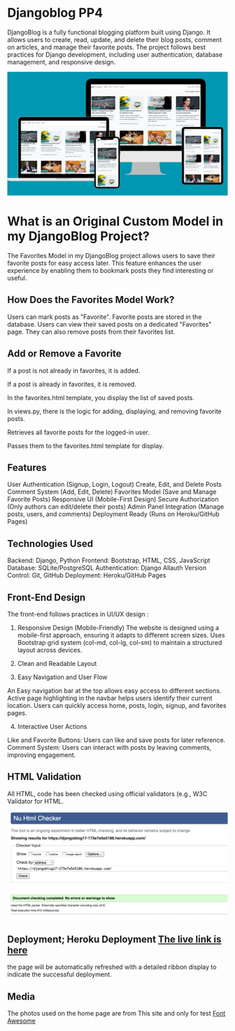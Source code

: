 # Djangoblog PP4

DjangoBlog is a fully functional blogging platform built using Django. It allows users to create, read, update, and delete their blog posts, comment on articles, and manage their favorite posts. The project follows best practices for Django development, including user authentication, database management, and responsive design.

![Screens](/static/images/devices.jpg)

# What is an Original Custom Model in my DjangoBlog Project?

The Favorites Model in my DjangoBlog project allows users to save their favorite posts for easy access later. This feature enhances the user experience by enabling them to bookmark posts they find interesting or useful.

## How Does the Favorites Model Work?
Users can mark posts as "Favorite".
Favorite posts are stored in the database.
Users can view their saved posts on a dedicated "Favorites" page.
They can also remove posts from their favorites list.

## Add or Remove a Favorite
If a post is not already in favorites, it is added.

If a post is already in favorites, it is removed.

In the favorites.html template, you display the list of saved posts.

In views.py, there is the logic for adding, displaying, and removing favorite posts.

Retrieves all favorite posts for the logged-in user.

Passes them to the favorites.html template for display.

## Features 
 User Authentication (Signup, Login, Logout)
 Create, Edit, and Delete Posts
 Comment System (Add, Edit, Delete)
 Favorites Model (Save and Manage Favorite Posts)
 Responsive UI (Mobile-First Design)
 Secure Authorization (Only authors can edit/delete their posts)
 Admin Panel Integration (Manage posts, users, and comments)
 Deployment Ready (Runs on Heroku/GitHub Pages)

## Technologies Used 
Backend: Django, Python
Frontend: Bootstrap, HTML, CSS, JavaScript
Database: SQLite/PostgreSQL
Authentication: Django Allauth
Version Control: Git, GitHub
Deployment: Heroku/GitHub Pages


## Front-End Design
The front-end follows  practices in UI/UX design :

 1. Responsive Design (Mobile-Friendly)
The website is designed using a mobile-first approach, ensuring it adapts to different screen sizes.
Uses Bootstrap grid system (col-md, col-lg, col-sm) to maintain a structured layout across devices.

2. Clean and Readable Layout

 3. Easy Navigation and User Flow

An Easy navigation bar at the top allows easy access to different sections.
Active page highlighting in the navbar helps users identify their current location.
Users can quickly access home, posts, login, signup, and favorites pages.

 4. Interactive User Actions

Like and Favorite Buttons: Users can like and save posts for later reference.
Comment System: Users can interact with posts by leaving comments, improving engagement.

 ## HTML Validation

All HTML, code has been checked using official validators (e.g., W3C Validator for HTML.

![Screens](/static/images/htmlvalidation.png)


## Deployment; Heroku Deployment [The live link is here](https://djangoblog17-173e7e5e5186.herokuapp.com/)

 the page will be automatically refreshed with a detailed ribbon display to indicate the successful deployment.


## Media
The photos used on the home page are from This site and only for test [Font Awesome](https://swedenherald.com/)
